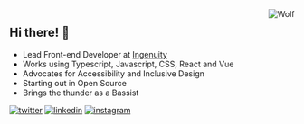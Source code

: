 <img src="https://bruxromuar.com/images/wolf.png" alt="Wolf" align="right">

## Hi there! 👋

- Lead Front-end Developer at [Ingenuity](https://ingenuity.ph)
- Works using Typescript, Javascript, CSS, React and Vue
- Advocates for Accessibility and Inclusive Design
- Starting out in Open Source
- Brings the thunder as a Bassist

[![twitter](https://img.shields.io/badge/-@brrrux-333333?style=flat-square&labelColor=333333&logo=twitter&logoColor=white&color=333333)](https://twitter.com/brrrux)  [![linkedin](https://img.shields.io/badge/-@bruxromuar-333333?style=flat-square&labelColor=333333&logo=linkedin&logoColor=white&color=333333)](https://linnkedin.com/in/bruxromuar)  [![instagram](https://img.shields.io/badge/-@brrrux-333333?style=flat-square&labelColor=333333&logo=instagram&logoColor=white&color=333333)](https://instagram.com/brrrux)  

